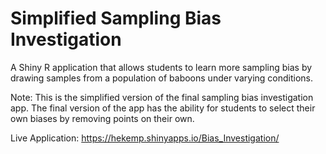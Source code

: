 # Simplified Sampling Bias Investigation
A Shiny R application that allows students to learn more sampling bias by drawing samples from a population of baboons under varying conditions.

Note: This is the simplified version of the final sampling bias investigation app. The final version of the app has the ability for students to select their own biases by removing points on their own.

Live Application: https://hekemp.shinyapps.io/Bias_Investigation/
